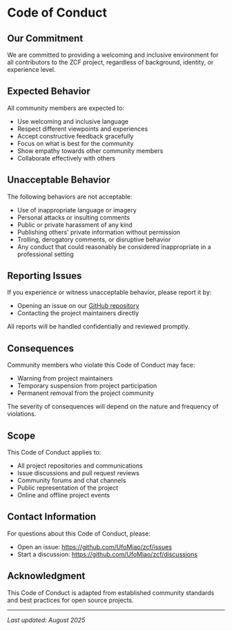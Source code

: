# Code of Conduct

## Our Commitment

We are committed to providing a welcoming and inclusive environment for all contributors to the ZCF project, regardless of background, identity, or experience level.

## Expected Behavior

All community members are expected to:

- Use welcoming and inclusive language
- Respect different viewpoints and experiences
- Accept constructive feedback gracefully
- Focus on what is best for the community
- Show empathy towards other community members
- Collaborate effectively with others

## Unacceptable Behavior

The following behaviors are not acceptable:

- Use of inappropriate language or imagery
- Personal attacks or insulting comments
- Public or private harassment of any kind
- Publishing others' private information without permission
- Trolling, derogatory comments, or disruptive behavior
- Any conduct that could reasonably be considered inappropriate in a professional setting

## Reporting Issues

If you experience or witness unacceptable behavior, please report it by:

- Opening an issue on our [GitHub repository](https://github.com/UfoMiao/zcf/issues)
- Contacting the project maintainers directly

All reports will be handled confidentially and reviewed promptly.

## Consequences

Community members who violate this Code of Conduct may face:

- Warning from project maintainers
- Temporary suspension from project participation
- Permanent removal from the project community

The severity of consequences will depend on the nature and frequency of violations.

## Scope

This Code of Conduct applies to:

- All project repositories and communications
- Issue discussions and pull request reviews
- Community forums and chat channels
- Public representation of the project
- Online and offline project events

## Contact Information

For questions about this Code of Conduct, please:

- Open an issue: https://github.com/UfoMiao/zcf/issues
- Start a discussion: https://github.com/UfoMiao/zcf/discussions

## Acknowledgment

This Code of Conduct is adapted from established community standards and best practices for open source projects.

---

_Last updated: August 2025_
